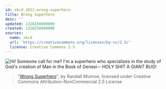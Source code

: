 ```yaml
---
id: xkcd.1012-wrong-superhero
title: Wrong Superhero
desc: ''
updated: 1328256000000
created: 1328256000000
sources:
  name: xkcd
  url: 'https://creativecommons.org/licenses/by-nc/2.5/'
  license: Creative Commons 2.5
---
```

![Hi! Someone call for me? I'm a superhero who specializes in the study of God's creation of Man in the Book of Genesi-- HOLY SHIT A GIANT BUG!](https://imgs.xkcd.com/comics/wrong_superhero.png)
> "[Wrong Superhero](https://xkcd.com/1012/)", by Randall Munroe, licensed under Creative Commons Attribution-NonCommercial 2.5 License
